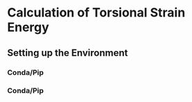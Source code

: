 # Calculation of Torsional Strain Energy

## Setting up the Environment

### Conda/Pip

### Conda/Pip



